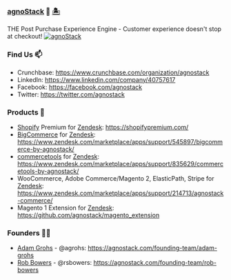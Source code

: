 ### [agnoStack](https://agnostack.com) 👋 [🏝](http://maps.google.com/maps/place?cid=13396270753657624207)
THE Post Purchase Experience Engine - Customer experience doesn't stop at checkout!
[![agnoStack](https://user-images.githubusercontent.com/160647/205491010-d3e80ef7-65f3-4a28-93a4-93322193136d.svg "agnoStack")](https://agnostack.com)


### Find Us 📫
- Crunchbase: https://www.crunchbase.com/organization/agnostack
- LinkedIn: https://www.linkedin.com/company/40757617
- Facebook: https://facebook.com/agnostack
- Twitter: https://twitter.com/agnostack

### Products 🚀
- [Shopify](https://shopify.com) Premium for [Zendesk](https://zendesk.com): https://shopifypremium.com/
- [BigCommerce](https://www.bigcommerce.com/apps/zendesk-connector-by-agnostack/) for [Zendesk](https://zendesk.com): https://www.zendesk.com/marketplace/apps/support/545897/bigcommerce-by-agnostack/
- [commercetools](https://commercetools.com) for [Zendesk](https://zendesk.com): https://www.zendesk.com/marketplace/apps/support/835629/commercetools-by-agnostack/
- WooCommerce, Adobe Commerce/Magento 2, ElasticPath, Stripe for [Zendesk](https://zendesk.com): https://www.zendesk.com/marketplace/apps/support/214713/agnostack-commerce/
- Magento 1 Extension for [Zendesk](https://zendesk.com): https://github.com/agnostack/magento_extension

### Founders 🙋‍♂️
- [Adam Grohs](https://github.com/agrohs) - @agrohs: https://agnostack.com/founding-team/adam-grohs
- [Rob Bowers](https://github.com/rsbowers) - @rsbowers: https://agnostack.com/founding-team/rob-bowers
